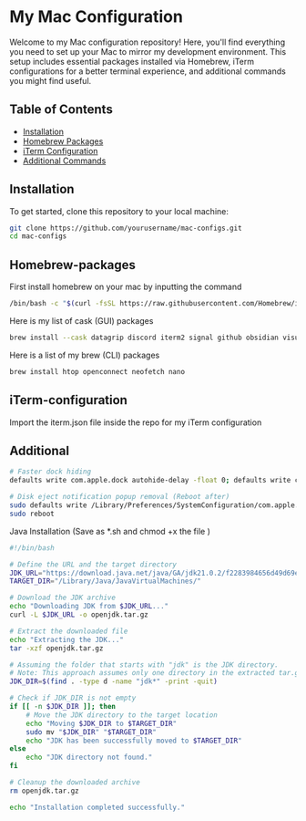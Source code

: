 # My Mac Configuration

Welcome to my Mac configuration repository! Here, you'll find everything you need to set up your Mac to mirror my development environment. This setup includes essential packages installed via Homebrew, iTerm configurations for a better terminal experience, and additional commands you might find useful.

## Table of Contents

- [Installation](#installation)
- [Homebrew Packages](#homebrew-packages)
- [iTerm Configuration](#iterm-configuration)
- [Additional Commands](#additional)

## Installation

To get started, clone this repository to your local machine:

```bash
git clone https://github.com/yourusername/mac-configs.git
cd mac-configs
```

## Homebrew-packages

First install homebrew on your mac by inputting the command

```bash
/bin/bash -c "$(curl -fsSL https://raw.githubusercontent.com/Homebrew/install/HEAD/install.sh)"
```

Here is my list of cask (GUI) packages

```bash
brew install --cask datagrip discord iterm2 signal github obsidian visual-studio-code
```

Here is a list of my brew (CLI) packages

```bash
brew install htop openconnect neofetch nano
```

## iTerm-configuration

Import the iterm.json file inside the repo for my iTerm configuration

## Additional

```bash
# Faster dock hiding
defaults write com.apple.dock autohide-delay -float 0; defaults write com.apple.dock autohide-time-modifier -int 0;killall Dock

# Disk eject notification popup removal (Reboot after)
sudo defaults write /Library/Preferences/SystemConfiguration/com.apple.DiskArbitration.diskarbitrationd.plist DADisableEjectNotification -bool YES && sudo pkill diskarbitrationd
sudo reboot
```

Java Installation (Save as \*.sh and chmod +x the file )

```bash
#!/bin/bash

# Define the URL and the target directory
JDK_URL="https://download.java.net/java/GA/jdk21.0.2/f2283984656d49d69e91c558476027ac/13/GPL/openjdk-21.0.2_macos-aarch64_bin.tar.gz"
TARGET_DIR="/Library/Java/JavaVirtualMachines/"

# Download the JDK archive
echo "Downloading JDK from $JDK_URL..."
curl -L $JDK_URL -o openjdk.tar.gz

# Extract the downloaded file
echo "Extracting the JDK..."
tar -xzf openjdk.tar.gz

# Assuming the folder that starts with "jdk" is the JDK directory.
# Note: This approach assumes only one directory in the extracted tar.gz starts with "jdk".
JDK_DIR=$(find . -type d -name "jdk*" -print -quit)

# Check if JDK_DIR is not empty
if [[ -n $JDK_DIR ]]; then
    # Move the JDK directory to the target location
    echo "Moving $JDK_DIR to $TARGET_DIR"
    sudo mv "$JDK_DIR" "$TARGET_DIR"
    echo "JDK has been successfully moved to $TARGET_DIR"
else
    echo "JDK directory not found."
fi

# Cleanup the downloaded archive
rm openjdk.tar.gz

echo "Installation completed successfully."
```
